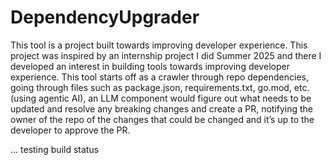 # DependencyUpgrader
This tool is a project built towards improving developer experience. This project was inspired by an internship project I did Summer 2025 and there I developed an interest in building tools towards improving developer experience. This tool starts off as a crawler through repo dependencies, going through files such as package.json, requirements.txt, go.mod, etc. (using agentic AI), an LLM component would figure out what needs to be updated and resolve any breaking changes and create a PR, notifying the owner of the repo of the changes that could be changed and it’s up to the developer to approve the PR.

... testing build status
